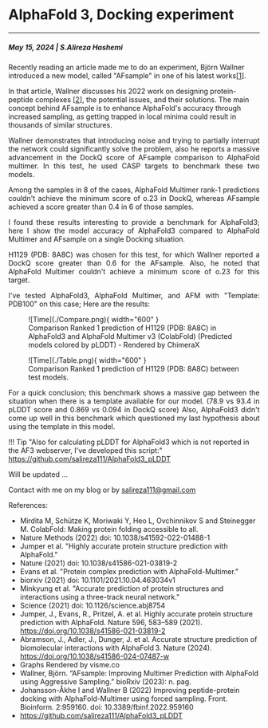 # AlphaFold 3, Docking experiment
---
##### May 15, 2024 | S.Alireza Hashemi

Recently reading an article made me to do an experiment, Björn Wallner introduced a new model, called "AFsample" in one of his latest works[[1](https://www.semanticscholar.org/paper/AFsample%3A-Improving-Multimer-Prediction-with-using-Wallner/62ecf345e9b0143554fdeea053ab89e5bf3d82ed)].

In that article, Wallner discusses his 2022 work on designing protein-peptide complexes [[2](https://www.frontiersin.org/articles/10.3389/fbinf.2022.959160/full)], the potential issues, and their solutions. The main concept behind AFsample is to enhance AlphaFold's accuracy through increased sampling, as getting trapped in local minima could result in thousands of similar structures.

<div style="text-align: justify"> 
Wallner demonstrates that introducing noise and trying to partially interrupt the network could significantly solve the problem, also he reports a massive advancement in the DockQ score of AFsample comparison to AlphaFold multimer. In this test, he used CASP targets to benchmark these two models.

Among the samples in 8 of the cases, AlphaFold Multimer rank-1 predictions couldn't achieve the minimum score of o.23 in DockQ, whereas AFsample achieved a score greater than 0.4 in 6 of those samples.

I found these results interesting to provide a benchmark for AlphaFold3; here I show the model accuracy of AlphaFold3 compared to AlphaFold Multimer and AFsample on a single Docking situation.

H1129 (PDB: 8A8C) was chosen for this test, for which Wallner reported a DockQ score greater than 0.6 for the AFsample. Also, he noted that AlphaFold Multimer couldn't achieve a minimum score of o.23 for this target.

I've tested AlphaFold3, AlphaFold Multimer, and AFM with "Template: PDB100" on this case; Here are the results:
</div>

<figure markdown="span">
  ![Time](./Compare.png){ width="600" }
  <figcaption>Comparison Ranked 1 prediction of H1129 (PDB: 8A8C) in AlphaFold3 and AlphaFold Multimer v3 (ColabFold)
(Predicted models colored by pLDDT) - Rendered by ChimeraX</figcaption>
</figure>

<figure markdown="span">
  ![Time](./Table.png){ width="600" }
  <figcaption>Comparison Ranked 1 prediction of H1129 (PDB: 8A8C) between test models.</figcaption>
</figure>

<div style="text-align: justify"> 
For a quick conclusion; this benchmark shows a massive gap between the situation when there is a template available for our model. (78.9 vs 93.4 in pLDDT score and 0.869 vs 0.094 in DockQ score) Also, AlphaFold3 didn't come up well in this benchmark which questioned my last hypothesis about using the template in this model. </div>

!!! Tip "Also for calculating pLDDT for AlphaFold3 which is not reported in the AF3 webserver, I've developed this script:"
    https://github.com/salireza111/AlphaFold3_pLDDT
    
Will be updated ...

Contact with me on my blog or by salireza111@gmail.com

References:

- Mirdita M, Schütze K, Moriwaki Y, Heo L, Ovchinnikov S and Steinegger M. ColabFold: Making protein folding accessible to all.
- Nature Methods (2022) doi: 10.1038/s41592-022-01488-1
- Jumper et al. "Highly accurate protein structure prediction with AlphaFold."
- Nature (2021) doi: 10.1038/s41586-021-03819-2
- Evans et al. "Protein complex prediction with AlphaFold-Multimer."
- biorxiv (2021) doi: 10.1101/2021.10.04.463034v1
- Minkyung et al. "Accurate prediction of protein structures and interactions using a three-track neural network."
- Science (2021) doi: 10.1126/science.abj8754
- Jumper, J., Evans, R., Pritzel, A. et al. Highly accurate protein structure prediction with AlphaFold. Nature 596, 583–589 (2021). https://doi.org/10.1038/s41586-021-03819-2
- Abramson, J., Adler, J., Dunger, J. et al. Accurate structure prediction of biomolecular interactions with AlphaFold 3. Nature (2024). https://doi.org/10.1038/s41586-024-07487-w
- Graphs Rendered by visme.co
- Wallner, Björn. “AFsample: Improving Multimer Prediction with AlphaFold using Aggressive Sampling.” bioRxiv (2023): n. pag.
- Johansson-Åkhe I and Wallner B (2022) Improving peptide-protein docking with AlphaFold-Multimer using forced sampling. Front. Bioinform. 2:959160. doi: 10.3389/fbinf.2022.959160
- https://github.com/salireza111/AlphaFold3_pLDDT











